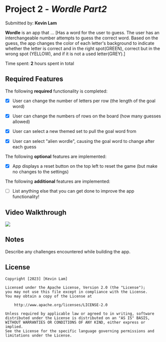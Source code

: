 # Project 2 - *Wordle Part2*

Submitted by: **Kevin Lam**

**Wordle** is an app that ... [Has a word for the user to guess. The user has an interchangeable number attempts to guess the correct word. Based on the guess, the app changes the color of each letter's background to indicate whether the letter is correct and in the right spot(GREEN), correct but in the wrong spot (YELLOW), and if it is not a used letter(GREY).] 

Time spent: **2** hours spent in total

## Required Features

The following **required** functionality is completed:

- [x] User can change the number of letters per row (the length of the goal word)
- [x] User can change the numbers of rows on the board (how many guesses allowed)
- [x] User can select a new themed set to pull the goal word from
- [x] User can select "alien wordle", causing the goal word to change after each guess


The following **optional** features are implemented:

- [x] App displays a reset button on the top left to reset the game (but make no changes to the settings)

The following **additional** features are implemented:

- [ ] List anything else that you can get done to improve the app functionality!

## Video Walkthrough
<div>
    <a href="https://www.loom.com/share/3134cbf9bb9d4ddd87ae17a6979b46cb">
    </a>
    <a href="https://www.loom.com/share/3134cbf9bb9d4ddd87ae17a6979b46cb">
      <img style="max-width:300px;" src="https://cdn.loom.com/sessions/thumbnails/3134cbf9bb9d4ddd87ae17a6979b46cb-with-play.gif">
    </a>
  </div>


## Notes

Describe any challenges encountered while building the app.


## License

    Copyright [2023] [Kevin Lam]

    Licensed under the Apache License, Version 2.0 (the "License");
    you may not use this file except in compliance with the License.
    You may obtain a copy of the License at

        http://www.apache.org/licenses/LICENSE-2.0

    Unless required by applicable law or agreed to in writing, software
    distributed under the License is distributed on an "AS IS" BASIS,
    WITHOUT WARRANTIES OR CONDITIONS OF ANY KIND, either express or implied.
    See the License for the specific language governing permissions and
    limitations under the License.

